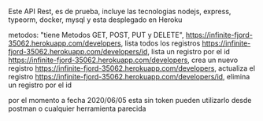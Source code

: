 Este API Rest, es de prueba, incluye las tecnologias nodejs, express, typeorm, docker, mysql y esta desplegado en Heroku

metodos: "tiene Metodos GET, POST, PUT y DELETE",
https://infinite-fjord-35062.herokuapp.com/developers, lista todos los registros
https://infinite-fjord-35062.herokuapp.com/developers/id, lista un registro por el id
https://infinite-fjord-35062.herokuapp.com/developers, crea un nuevo registro
https://infinite-fjord-35062.herokuapp.com/developers, actualiza el registro
https://infinite-fjord-35062.herokuapp.com/developers/id, elimina un registro por el id


por el momento a fecha 2020/06/05 esta sin token pueden utilizarlo desde postman o cualquier herramienta parecida